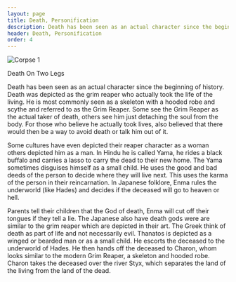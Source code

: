 ```yaml
---
layout: page
title: Death, Personification
description: Death has been seen as an actual character since the beginning of history. Death was depicted as the grim reaper who actually took the life of the living. He is most commonly seen as a skeleton with a hooded robe and scythe and referred to as the Grim Reaper.
header: Death, Personification
order: 4
---
```


![Corpse 1]({{site.baseurl}}/img/Corpse1.jpg)

Death On Two Legs

Death has been seen as an actual character since the beginning of history. Death was depicted as the grim reaper who actually took the life of the living. He is most commonly seen as a skeleton with a hooded robe and scythe and referred to as the Grim Reaper. Some see the Grim Reaper as the actual taker of death, others see him just detaching the soul from the body. For those who believe he actually took lives, also believed that there would then be a way to avoid death or talk him out of it.

Some cultures have even depicted their reaper character as a woman others depicted him as a man. In Hindu he is called Yama, he rides a black buffalo and carries a lasso to carry the dead to their new home. The Yama sometimes disguises himself as a small child. He uses the good and bad deeds of the person to decide where they will live next. This uses the karma of the person in their reincarnation. In Japanese folklore, Enma rules the underworld (like Hades) and decides if the deceased will go to heaven or hell.

Parents tell their children that the God of death, Enma will cut off their tongues if they tell a lie. The Japanese also have death gods were are similar to the grim reaper which are depicted in their art. The Greek think of death as part of life and not necessarily evil. Thanatos is depicted as a winged or bearded man or as a small child. He escorts the deceased to the underworld of Hades. He then hands off the deceased to Charon, whom looks similar to the modern Grim Reaper, a skeleton and hooded robe. Charon takes the deceased over the river Styx, which separates the land of the living from the land of the dead.
